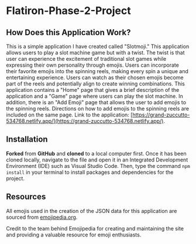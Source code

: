 # Flatiron-Phase-2-Project

## How Does this Application Work?

This is a simple application I have created called "Slotmoji." This application allows users to play a slot machine game but with a twist. The twist is that user can experience the excitement of traditional slot games while expressing their own personality through emojis. Users can incorporate their favorite emojis into the spinning reels, making every spin a unique and entertaining experience. Users can watch as their chosen emojis become part of the reels and potentially align to create winning combinations. This application contains a "Home" page that gives a brief description of the application and a "Game" page where users can play the slot machine. In addition, there is an "Add Emoji" page that allows the user to add emojis to the spinning reels. Directions on how to add emojis to the spinning reels are included on the same page. Link to the application: [https://grand-zuccutto-534768.netlify.app/](https://grand-zuccutto-534768.netlify.app/).

## Installation

**Forked** from **GitHub** and **cloned** to a local computer first. Once it has been cloned locally, navigate to the file and open it in an Integrated Development Environment (IDE) such as Visual Studio Code. Then, type the command `npm install` in your terminal to install packages and dependencies for the project.

## Resources

All emojis used in the creation of the JSON data for this application are sourced from [emojipedia.org](https://emojipedia.org/).

Credit to the team behind Emojipedia for creating and maintaining the site and providing a valuable resource for emoji enthusiasts.
